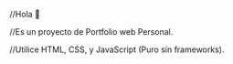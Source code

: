 //Hola 👋

//Es un proyecto de Portfolio web Personal.

//Utilice HTML, CSS, y JavaScript (Puro sin frameworks).
